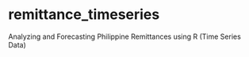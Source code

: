# remittance_timeseries
Analyzing and Forecasting Philippine Remittances using R (Time Series Data)
